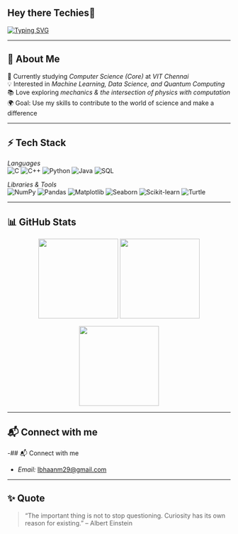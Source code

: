 ## Hey there Techies👋

<!-- Typing effect header -->
[![Typing SVG](https://readme-typing-svg.demolab.com?font=Fira+Code&size=32&pause=1000&color=00FFFF&center=true&vCenter=true&width=1200&lines=Hi+there+👋,+I'm+Ibhan;💻+CSE+Core+Student+@+VIT+Chennai;🤖+Machine+Learning+%7C+Quantum+Computing+Enthusiast;🚀+Aspiring+Researcher+%26+Innovator)](https://git.io/typing-svg)


---

## 🌌 About Me
🔭 Currently studying *Computer Science (Core)* at *VIT Chennai*  
💡 Interested in *Machine Learning, Data Science, and Quantum Computing*  
📚 Love exploring *mechanics & the intersection of physics with computation*  
🌍 Goal: Use my skills to contribute to the world of science and make a difference  

---

## ⚡ Tech Stack
*Languages*  
![C](https://img.shields.io/badge/C-00599C?logo=c&logoColor=white)
![C++](https://img.shields.io/badge/C++-00599C?logo=cplusplus&logoColor=white)
![Python](https://img.shields.io/badge/Python-3776AB?logo=python&logoColor=white)
![Java](https://img.shields.io/badge/Java-ED8B00?logo=java&logoColor=white)
![SQL](https://img.shields.io/badge/SQL-4479A1?logo=database&logoColor=white)

*Libraries & Tools*  
![NumPy](https://img.shields.io/badge/Numpy-013243?logo=numpy&logoColor=white)
![Pandas](https://img.shields.io/badge/Pandas-150458?logo=pandas&logoColor=white)
![Matplotlib](https://img.shields.io/badge/Matplotlib-ffffff?logo=plotly&logoColor=black)
![Seaborn](https://img.shields.io/badge/Seaborn-2E86C1?logo=python&logoColor=white)
![Scikit-learn](https://img.shields.io/badge/Scikit--learn-F7931E?logo=scikit-learn&logoColor=white)
![Turtle](https://img.shields.io/badge/Turtle-3776AB?logo=python&logoColor=white)

---

## 📊 GitHub Stats
<p align="center">
  <img src="https://github-readme-stats.vercel.app/api?username=ivanho-git&show_icons=true&theme=radical" height="180" />
  <img src="https://github-readme-stats.vercel.app/api/top-langs/?username=ivanho-git&layout=compact&theme=radical" height="180" />
</p>

<p align="center">
  <img src="https://github-readme-streak-stats.herokuapp.com/?user=ivanho-git&theme=radical" height="180" />
</p>

---
## 📬 Connect with me


-## 📬 Connect with me


- *Email:* [Ibhaanm29@gmail.com](mailto:Ibhaanm29@gmail.com)


---

## ✨ Quote
> “The important thing is not to stop questioning. Curiosity has its own reason for existing.” – Albert Einstein
<!--
